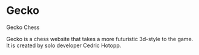 # Gecko
Gecko Chess

Gecko is a chess website that takes a more futuristic 3d-style to the game. It is created by solo developer Cedric Hotopp.